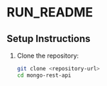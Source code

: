 # RUN_README

## Setup Instructions

1. Clone the repository:
   ```bash
   git clone <repository-url>
   cd mongo-rest-api